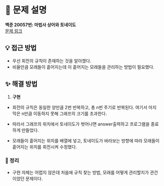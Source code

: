 # 📌 문제 설명

**백준 20057번: 마법사 상어와 토네이도**  
[문제 링크](https://www.acmicpc.net/problem/20057)

## 💡 접근 방법

- 우선 회전의 규칙이 존재하는 것을 알아챘다.
- 비율만큼 모래들이 흩어지는데 이 흩어지는 모래들을 관리하는 방법이 필요했다.

## ✨ 해결 방법

1. **구현**

- 회전의 규칙은 동일한 양만큼 2번 반복하고, 총 n번 주기로 반복된다. 여기서 마지막은 n만큼 이동하지 못해 그래프의 크기를 초과한다.

- 따라서 그래프의 위치에서 토네이도가 벗어나면 answer출력하고 프로그램을 종료하게 만들었다.

- 모래들이 흩어지는 위치를 배열에 넣고, 토네이도가 바라보는 방향에 따라 모래들이 흩어지는 위치를 회전시켜 수정했다.

### 📌 정리

- 구현 자체는 어렵지 않은데 처음에 규칙 찾는 방법, 모래를 어떻게 관리할지가 관건이었던 문제이다.

